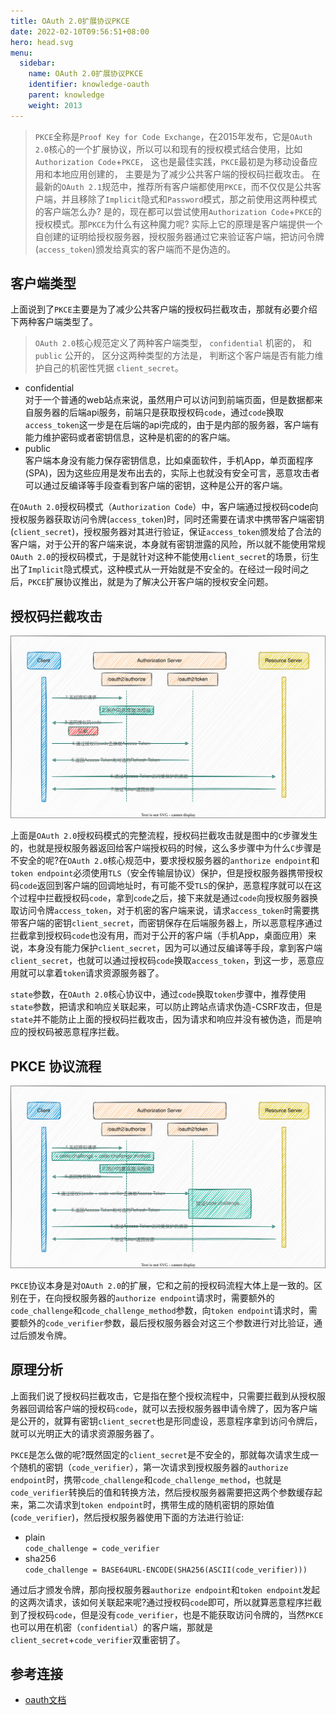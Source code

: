 ```yaml
---
title: OAuth 2.0扩展协议PKCE
date: 2022-02-10T09:56:51+08:00
hero: head.svg
menu:
  sidebar:
    name: OAuth 2.0扩展协议PKCE
    identifier: knowledge-oauth
    parent: knowledge
    weight: 2013
---
```


> `PKCE`全称是`Proof Key for Code Exchange`，在2015年发布，它是`OAuth 2.0`核心的一个扩展协议，所以可以和现有的授权模式结合使用，比如`Authorization Code`+`PKCE`， 这也是最佳实践，`PKCE`最初是为移动设备应用和本地应用创建的， 主要是为了减少公共客户端的授权码拦截攻击。
> 在最新的`OAuth 2.1`规范中，推荐所有客户端都使用`PKCE`，而不仅仅是公共客户端，并且移除了`Implicit`隐式和`Password`模式，那之前使用这两种模式的客户端怎么办? 是的，现在都可以尝试使用`Authorization Code`+`PKCE`的授权模式。那`PKCE`为什么有这种魔力呢? 实际上它的原理是客户端提供一个自创建的证明给授权服务器，授权服务器通过它来验证客户端，把访问令牌(`access_token`)颁发给真实的客户端而不是伪造的。

## 客户端类型

上面说到了`PKCE`主要是为了减少公共客户端的授权码拦截攻击，那就有必要介绍下两种客户端类型了。

> `OAuth 2.0`核心规范定义了两种客户端类型， `confidential` 机密的， 和 `public` 公开的， 区分这两种类型的方法是， 判断这个客户端是否有能力维护自己的机密性凭据 `client_secret`。

- confidential  
  对于一个普通的web站点来说，虽然用户可以访问到前端页面，但是数据都来自服务器的后端api服务，前端只是获取授权码`code`，通过`code`换取`access_token`这一步是在后端的api完成的，由于是内部的服务器，客户端有能力维护密码或者密钥信息，这种是机密的的客户端。
- public  
  客户端本身没有能力保存密钥信息，比如桌面软件，手机App，单页面程序(SPA)，因为这些应用是发布出去的，实际上也就没有安全可言，恶意攻击者可以通过反编译等手段查看到客户端的密钥，这种是公开的客户端。

在`OAuth 2.0`授权码模式（`Authorization Code`）中，客户端通过授权码code向授权服务器获取访问令牌(`access_token`)时，同时还需要在请求中携带客户端密钥(`client_secret`)，授权服务器对其进行验证，保证`access_token`颁发给了合法的客户端，对于公开的客户端来说，本身就有密钥泄露的风险，所以就不能使用常规`OAuth 2.0`的授权码模式，于是就针对这种不能使用`client_secret`的场景，衍生出了`Implicit`隐式模式，这种模式从一开始就是不安全的。在经过一段时间之后，`PKCE`扩展协议推出，就是为了解决公开客户端的授权安全问题。

## 授权码拦截攻击

![oauth2.0.svg](oauth2.0.svg)

上面是`OAuth 2.0`授权码模式的完整流程，授权码拦截攻击就是图中的`C`步骤发生的，也就是授权服务器返回给客户端授权码的时候，这么多步骤中为什么`C`步骤是不安全的呢?在`OAuth 2.0`核心规范中，要求授权服务器的`anthorize endpoint`和`token endpoint`必须使用`TLS`（安全传输层协议）保护，但是授权服务器携带授权码`code`返回到客户端的回调地址时，有可能不受`TLS`的保护，恶意程序就可以在这个过程中拦截授权码`code`，拿到`code`之后，接下来就是通过`code`向授权服务器换取访问令牌`access_token`，对于机密的客户端来说，请求`access_token`时需要携带客户端的密钥`client_secret`，而密钥保存在后端服务器上，所以恶意程序通过拦截拿到授权码`code`也没有用，而对于公开的客户端（手机App，桌面应用）来说，本身没有能力保护`client_secret`，因为可以通过反编译等手段，拿到客户端`client_secret`，也就可以通过授权码`code`换取`access_token`，到这一步，恶意应用就可以拿着`token`请求资源服务器了。

`state`参数，在`OAuth 2.0`核心协议中，通过`code`换取`token`步骤中，推荐使用`state`参数，把请求和响应关联起来，可以防止跨站点请求伪造-CSRF攻击，但是`state`并不能防止上面的授权码拦截攻击，因为请求和响应并没有被伪造，而是响应的授权码被恶意程序拦截。

## PKCE 协议流程

![oauth2.1pkce.svg](oauth2.1pkce.svg)

`PKCE`协议本身是对`OAuth 2.0`的扩展，它和之前的授权码流程大体上是一致的。区别在于，在向授权服务器的`authorize endpoint`请求时，需要额外的`code_challenge`和`code_challenge_method`参数，向`token endpoint`请求时，需要额外的`code_verifier`参数，最后授权服务器会对这三个参数进行对比验证，通过后颁发令牌。

## 原理分析

上面我们说了授权码拦截攻击，它是指在整个授权流程中，只需要拦截到从授权服务器回调给客户端的授权码`code`，就可以去授权服务器申请令牌了，因为客户端是公开的，就算有密钥`client_secret`也是形同虚设，恶意程序拿到访问令牌后，就可以光明正大的请求资源服务器了。

`PKCE`是怎么做的呢?既然固定的`client_secret`是不安全的，那就每次请求生成一个随机的密钥（`code_verifier`），第一次请求到授权服务器的`authorize endpoint`时，携带`code_challenge`和`code_challenge_method`，也就是`code_verifier`转换后的值和转换方法，然后授权服务器需要把这两个参数缓存起来，第二次请求到`token endpoint`时，携带生成的随机密钥的原始值(`code_verifier`)，然后授权服务器使用下面的方法进行验证:

- plain  
  `code_challenge = code_verifier`
- sha256  
  `code_challenge = BASE64URL-ENCODE(SHA256(ASCII(code_verifier)))`

通过后才颁发令牌，那向授权服务器`authorize endpoint`和`token endpoint`发起的这两次请求，该如何关联起来呢?通过授权码`code`即可，所以就算恶意程序拦截到了授权码`code`，但是没有`code_verifier`，也是不能获取访问令牌的，当然`PKCE`也可以用在机密（`confidential`）的客户端，那就是`client_secret`+`code_verifier`双重密钥了。

## 参考连接

- [oauth文档](https://www.oauth.com/)


